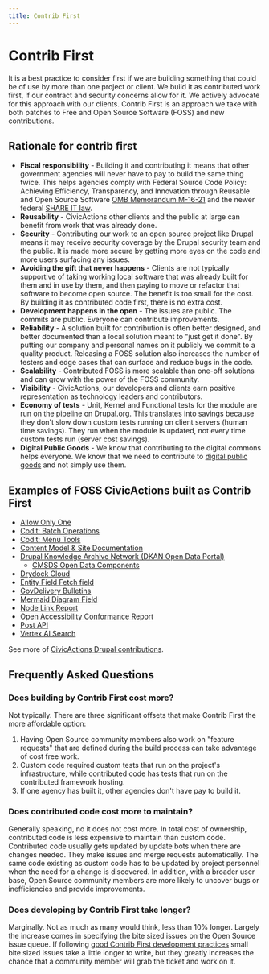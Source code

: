 ```yaml
---
title: Contrib First
---
```


# Contrib First

It is a best practice to consider first if we are building something that could be of use by more than one project or client. We build it as contributed work first, if our contract and security concerns allow for it. We actively advocate for this approach with our clients. Contrib First is an approach we take with both patches to Free and Open Source Software (FOSS) and new contributions.

## Rationale for contrib first

-   **Fiscal responsibility** - Building it and contributing it means that other government agencies will never have to pay to build the same thing twice. This helps agencies comply with Federal Source Code Policy: Achieving Efficiency, Transparency, and Innovation through Reusable and Open Source Software [OMB Memorandum M-16-21](https://obamawhitehouse.archives.gov/sites/default/files/omb/memoranda/2016/m_16_21.pdf) and the newer federal [SHARE IT law](https://www.congress.gov/bill/118th-congress/house-bill/9566).
-   **Reusability** - CivicActions other clients and the public at large can benefit from work that was already done.
-   **Security** - Contributing our work to an open source project like Drupal means it may receive security coverage by the Drupal security team and the public. It is made more secure by getting more eyes on the code and more users surfacing any issues.
-   **Avoiding the gift that never happens** - Clients are not typically supportive of taking working local software that was already built for them and in use by them, and then paying to move or refactor that software to become open source. The benefit is too small for the cost. By building it as contributed code first, there is no extra cost.
-   **Development happens in the open** - The issues are public. The commits are public. Everyone can contribute improvements.
-   **Reliability** - A solution built for contribution is often better designed, and better documented than a local solution meant to "just get it done". By putting our company and personal names on it publicly we commit to a quality product. Releasing a FOSS solution also increases the number of testers and edge cases that can surface and reduce bugs in the code.
-   **Scalability** - Contributed FOSS is more scalable than one-off solutions and can grow with the power of the FOSS community.
-   **Visibility** - CivicActions, our developers and clients earn positive representation as technology leaders and contributors.
-   **Economy of tests** - Unit, Kernel and Functional tests for the module are run on the pipeline on Drupal.org. This translates into savings because they don't slow down custom tests running on client servers (human time savings). They run when the module is updated, not every time custom tests run (server cost savings).
-   **Digital Public Goods** - We know that contributing to the digital commons helps everyone. We know that we need to contribute to [digital public goods](https://en.wikipedia.org/wiki/Digital_public_goods) and not simply use them.

## Examples of FOSS CivicActions built as Contrib First

-   [Allow Only One](https://www.drupal.org/project/allow_only_one)
-   [Codit: Batch Operations](https://www.drupal.org/project/codit_batch_operations)
-   [Codit: Menu Tools](https://www.drupal.org/project/codit_menu_tools)
-   [Content Model & Site Documentation](https://www.drupal.org/project/content_model_documentation)
-   [Drupal Knowledge Archive Network (DKAN Open Data Portal)](https://github.com/GetDKAN/dkan)
    -   [CMSDS Open Data Components](https://github.com/GetDKAN/cmsds-open-data-components)
-   [Drydock Cloud](https://github.com/drydockcloud)
-   [Entity Field Fetch field](https://www.drupal.org/project/entity_field_fetch)
-   [GovDelivery Bulletins](https://www.drupal.org/project/govdelivery_bulletins)
-   [Mermaid Diagram Field](https://www.drupal.org/project/mermaid_diagram_field)
-   [Node Link Report](https://www.drupal.org/project/node_link_report)
-   [Open Accessibility Conformance Report](https://github.com/GSA/openacr)
-   [Post API](https://www.drupal.org/project/post_api)
-   [Vertex AI Search](https://www.drupal.org/project/vertex_ai_search)

See more of [CivicActions Drupal contributions](https://drupal.org/civicactions).

## Frequently Asked Questions

### Does building by Contrib First cost more?

Not typically. There are three significant offsets that make Contrib First the more affordable option:

1. Having Open Source community members also work on "feature requests" that are defined during the build process can take advantage of cost free work.
2. Custom code required custom tests that run on the project's infrastructure, while contributed code has tests that run on the contributed framework hosting.
3. If one agency has built it, other agencies don't have pay to build it.

### Does contributed code cost more to maintain?

Generally speaking, no it does not cost more. In total cost of ownership, contributed code is less expensive to maintain than custom code. Contributed code usually gets updated by update bots when there are changes needed. They make issues and merge requests automatically. The same code existing as custom code has to be updated by project personnel when the need for a change is discovered. In addition, with a broader user base, Open Source community members are more likely to uncover bugs or inefficiencies and provide improvements.

### Does developing by Contrib First take longer?

Marginally. Not as much as many would think, less than 10% longer. Largely the increase comes in specifying the bite sized issues on the Open Source issue queue. If following [good Contrib First development practices](../../practice-areas/engineering/drupal/drupal-contrib-first-module-development.md) small bite sized issues take a little longer to write, but they greatly increases the chance that a community member will grab the ticket and work on it.
